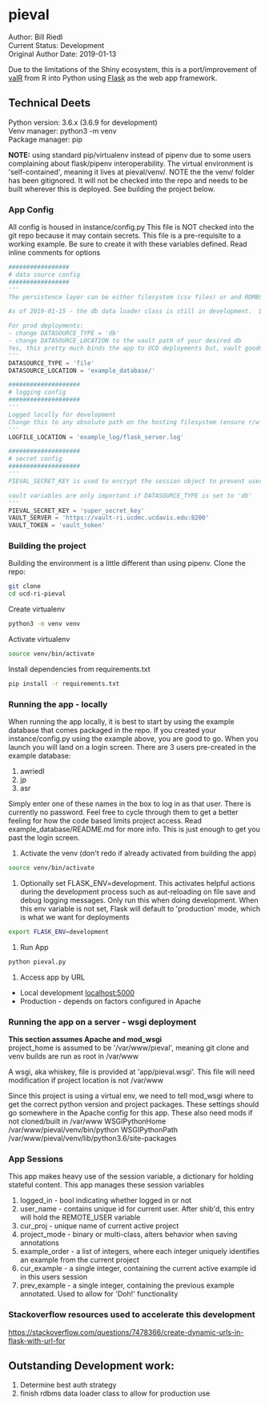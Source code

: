 # pieval
Author: Bill Riedl  
Current Status: Development  
Original Author Date: 2019-01-13  

Due to the limitations of the Shiny ecosystem, this is a port/improvement of [valR](https://gitlab.ri.ucdavis.edu/ri/pydatautils/ucd-ri-dataval/tree/dev-br/valR) from R into Python using [Flask](https://flask.palletsprojects.com/en/1.1.x/) as the web app framework.


## Technical Deets
Python version: 3.6.x (3.6.9 for development)  
Venv manager: python3 -m venv  
Package manager: pip  

**NOTE:** using standard pip/virtualenv instead of pipenv due to some users complaining about flask/pipenv interoperability.  The virtual environment is 'self-contained', meaning it lives at pieval/venv/.  NOTE the the venv/ folder has been gitignored.  It will not be checked into the repo and needs to be built wherever this is deployed.  See building the project below.

### App Config
All config is housed in instance/config.py
This file is NOT checked into the git repo because it may contain secrets.  This file is a pre-requisite to a working example.  Be sure to create it with these variables defined.  Read inline comments for options

```py
#################
# data source config
#################
'''
The persistence layer can be either filesystem (csv files) or and RDMBS database.  The file system approach is good for feature development but not appropriate for production deployments

As of 2019-01-15 - the db data loader class is still in development.  Don't use yet

For prod deployments:
- change DATASOURCE_TYPE = 'db'
- change DATASOURCE_LOCATION to the vault path of your desired db
Yes, this pretty much binds the app to UCD deployments but, vault goodness...
'''
DATASOURCE_TYPE = 'file'
DATASOURCE_LOCATION = 'example_database/'

####################
# logging config
####################
'''
Logged locally for development
Change this to any absolute path on the hosting filesystem (ensure r/w privs) to log elsewhere
'''
LOGFILE_LOCATION = 'example_log/flask_server.log'

####################
# secret config
####################
'''
PIEVAL_SECRET_KEY is used to encrypt the session object to prevent user tampering.  This not 100pct foolproof but pretty good.  You can set this to anything.  Complicated key suggested.

vault variables are only important if DATASOURCE_TYPE is set to 'db'
'''
PIEVAL_SECRET_KEY = 'super_secret_key'
VAULT_SERVER = 'https://vault-ri.ucdmc.ucdavis.edu:8200'
VAULT_TOKEN = 'vault_token'
```

### Building the project
Building the environment is a little different than using pipenv.
Clone the repo:
```sh
git clone
cd ucd-ri-pieval
```

Create virtualenv
```sh
python3 -m venv venv
```

Activate virtualenv
```sh
source venv/bin/activate
```

Install dependencies from requirements.txt
```sh
pip install -r requirements.txt
```

### Running the app - locally
When running the app locally, it is best to start by using the example database that comes packaged in the repo.  If you created your instance/config.py using the example above, you are good to go.  When you launch you will land on a login screen.  There are 3 users pre-created in the example database:
1. awriedl
1. jp
1. asr

Simply enter one of these names in the box to log in as that user.  There is currently no password.  Feel free to cycle through them to get a better feeling for how the code based limits project access.  Read example_database/README.md for more info.  This is just enough to get you past the login screen.


1. Activate the venv (don't redo if already activated from building the app)
```sh
source venv/bin/activate
```
1. Optionally set FLASK_ENV=development.  This activates helpful actions during the development process such as aut-reloading on file save and debug logging messages.  Only run this when doing development.  When this env variable is not set, Flask will default to 'production' mode, which is what we want for deployments
```sh
export FLASK_ENV=development
```
1. Run App
```sh
python pieval.py
```

1. Access app by URL
  - Local development [localhost:5000](http://localhost:5000)
  - Production - depends on factors configured in Apache


### Running the app on a server - wsgi deployment
**This section assumes Apache and mod_wsgi**  
project_home is assumed to be '/var/www/pieval', meaning git clone <pieval url> and venv builds are run as root in /var/www

A wsgi, aka whiskey, file is provided at 'app/pieval.wsgi'.  This file will need modification if project location is not /var/www

Since this project is using a virtual env, we need to tell mod_wsgi where to get the correct python version and project packages.  These settings should go somewhere in the Apache config for this app.  These also need mods if not cloned/built in /var/www
WSGIPythonHome /var/www/pieval/venv/bin/python
WSGIPythonPath /var/www/pieval/venv/lib/python3.6/site-packages



### App Sessions
This app makes heavy use of the session variable, a dictionary for holding stateful content.  This app manages these session variables
1. logged_in - bool indicating whether logged in or not
1. user_name - contains unique id for current user.  After shib'd, this entry will hold the REMOTE_USER variable
1. cur_proj - unique name of current active project
1. project_mode - binary or multi-class, alters behavior when saving annotations
1. example_order - a list of integers, where each integer uniquely identifies an example from the current project
1. cur_example - a single integer, containing the current active example id in this users session
1. prev_example - a single integer, containing the previous example annotated.  Used to allow for 'Doh!' functionality

### Stackoverflow resources used to accelerate this development
https://stackoverflow.com/questions/7478366/create-dynamic-urls-in-flask-with-url-for


## Outstanding Development work:
1. Determine best auth strategy
1. finish rdbms data loader class to allow for production use
